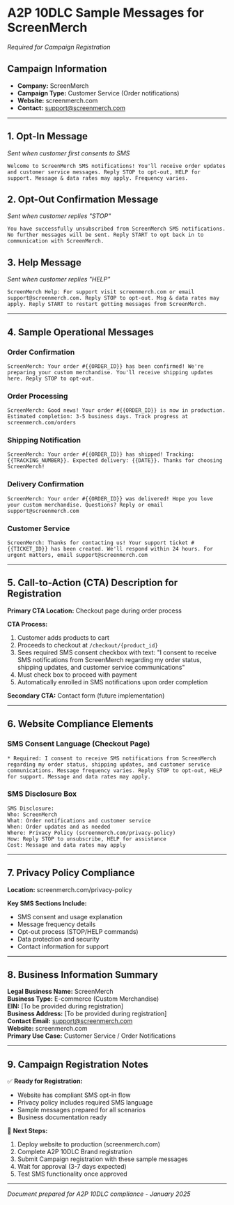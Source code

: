 # A2P 10DLC Sample Messages for ScreenMerch
*Required for Campaign Registration*

## Campaign Information
- **Company:** ScreenMerch
- **Campaign Type:** Customer Service (Order notifications)
- **Website:** screenmerch.com
- **Contact:** support@screenmerch.com

---

## 1. Opt-In Message
*Sent when customer first consents to SMS*

```
Welcome to ScreenMerch SMS notifications! You'll receive order updates and customer service messages. Reply STOP to opt-out, HELP for support. Message & data rates may apply. Frequency varies.
```

## 2. Opt-Out Confirmation Message  
*Sent when customer replies "STOP"*

```
You have successfully unsubscribed from ScreenMerch SMS notifications. No further messages will be sent. Reply START to opt back in to communication with ScreenMerch.
```

## 3. Help Message
*Sent when customer replies "HELP"*

```
ScreenMerch Help: For support visit screenmerch.com or email support@screenmerch.com. Reply STOP to opt-out. Msg & data rates may apply. Reply START to restart getting messages from ScreenMerch.
```

---

## 4. Sample Operational Messages

### Order Confirmation
```
ScreenMerch: Your order #{{ORDER_ID}} has been confirmed! We're preparing your custom merchandise. You'll receive shipping updates here. Reply STOP to opt-out.
```

### Order Processing  
```
ScreenMerch: Good news! Your order #{{ORDER_ID}} is now in production. Estimated completion: 3-5 business days. Track progress at screenmerch.com/orders
```

### Shipping Notification
```
ScreenMerch: Your order #{{ORDER_ID}} has shipped! Tracking: {{TRACKING_NUMBER}}. Expected delivery: {{DATE}}. Thanks for choosing ScreenMerch!
```

### Delivery Confirmation
```
ScreenMerch: Your order #{{ORDER_ID}} was delivered! Hope you love your custom merchandise. Questions? Reply or email support@screenmerch.com
```

### Customer Service
```
ScreenMerch: Thanks for contacting us! Your support ticket #{{TICKET_ID}} has been created. We'll respond within 24 hours. For urgent matters, email support@screenmerch.com
```

---

## 5. Call-to-Action (CTA) Description for Registration

**Primary CTA Location:** Checkout page during order process

**CTA Process:**
1. Customer adds products to cart
2. Proceeds to checkout at `/checkout/{product_id}`
3. Sees required SMS consent checkbox with text: "I consent to receive SMS notifications from ScreenMerch regarding my order status, shipping updates, and customer service communications"
4. Must check box to proceed with payment
5. Automatically enrolled in SMS notifications upon order completion

**Secondary CTA:** Contact form (future implementation)

---

## 6. Website Compliance Elements

### SMS Consent Language (Checkout Page)
```
* Required: I consent to receive SMS notifications from ScreenMerch regarding my order status, shipping updates, and customer service communications. Message frequency varies. Reply STOP to opt-out, HELP for support. Message and data rates may apply.
```

### SMS Disclosure Box
```
SMS Disclosure:
Who: ScreenMerch
What: Order notifications and customer service  
When: Order updates and as needed
Where: Privacy Policy (screenmerch.com/privacy-policy)
How: Reply STOP to unsubscribe, HELP for assistance
Cost: Message and data rates may apply
```

---

## 7. Privacy Policy Compliance

**Location:** screenmerch.com/privacy-policy

**Key SMS Sections Include:**
- SMS consent and usage explanation
- Message frequency details
- Opt-out process (STOP/HELP commands)
- Data protection and security
- Contact information for support

---

## 8. Business Information Summary

**Legal Business Name:** ScreenMerch  
**Business Type:** E-commerce (Custom Merchandise)  
**EIN:** [To be provided during registration]  
**Business Address:** [To be provided during registration]  
**Contact Email:** support@screenmerch.com  
**Website:** screenmerch.com  
**Primary Use Case:** Customer Service / Order Notifications  

---

## 9. Campaign Registration Notes

✅ **Ready for Registration:**
- Website has compliant SMS opt-in flow
- Privacy policy includes required SMS language  
- Sample messages prepared for all scenarios
- Business documentation ready

🚀 **Next Steps:**
1. Deploy website to production (screenmerch.com)
2. Complete A2P 10DLC Brand registration
3. Submit Campaign registration with these sample messages
4. Wait for approval (3-7 days expected)
5. Test SMS functionality once approved

---

*Document prepared for A2P 10DLC compliance - January 2025* 
